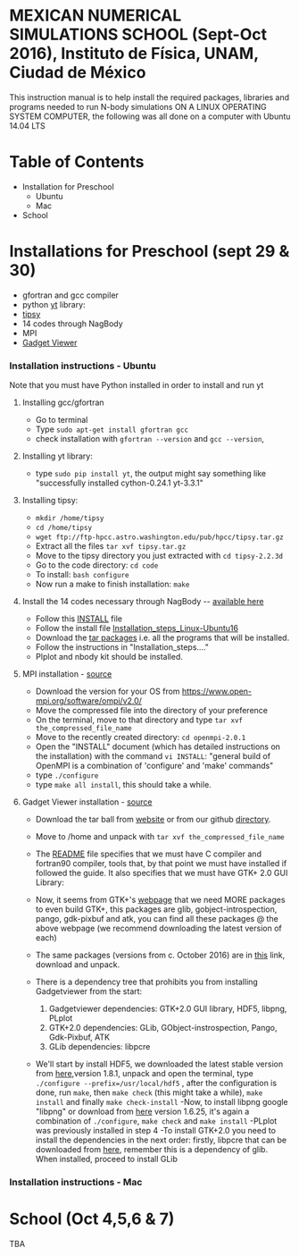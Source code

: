 # MEXICAN NUMERICAL SIMULATIONS SCHOOL (Sept-Oct 2016), Instituto de Física, UNAM, Ciudad de México

This instruction manual is to help install the required packages, libraries and programs needed to run N-body
   simulations ON A LINUX OPERATING SYSTEM COMPUTER, the following was all done on a computer with Ubuntu 14.04 LTS
   
# Table of Contents

  * Installation for Preschool
 	* Ubuntu
 	* Mac
  * School

# Installations for Preschool (sept 29 & 30)

 - gfortran and gcc compiler
 - python [yt]( http://yt-project.org/) library:
 - [tipsy](http://www-hpcc.astro.washington.edu/tools/tipsy/tipsy.html)
 - 14 codes through NagBody 
 - MPI
 - [Gadget Viewer](http://astro.dur.ac.uk/~jch/gadgetviewer/index.html)

### Installation instructions - Ubuntu

Note that you must have Python installed in order to install and run yt

   1. Installing gcc/gfortran
      - Go to terminal
      - Type `sudo apt-get install gfortran gcc`
      - check installation with `gfortran --version` and `gcc --version`, 

   2. Installing yt library:
      - type `sudo pip install yt`, the output might say something like "successfully installed cython-0.24.1 yt-3.3.1"

   3. Installing tipsy:
      - `mkdir /home/tipsy`
      - `cd /home/tipsy`
      - `wget ftp://ftp-hpcc.astro.washington.edu/pub/hpcc/tipsy.tar.gz`
      - Extract all the files 
      		`tar xvf tipsy.tar.gz`
      - Move to the tipsy directory you just extracted with 
      		`cd tipsy-2.2.3d`
      - Go to the code directory:
      	    `cd code`
      - To install: 
      		`bash configure`
      - Now run a make to finish installation: 
      		`make`
      
   4. Install the 14 codes necessary through NagBody -- [available here](https://www.dropbox.com/sh/wvh6vthsv13jia6/AAC3ZyOQNrHDgmdZgVwIM1O9a/Codes?dl=0)
   
      -  Follow this [INSTALL](https://github.com/FavioVazquez/MexicanNumericalSimulationSchool/blob/master/preschool/MarioNagBodyCodes/INSTALL) file
      - Follow the install file [Installation_steps_Linux-Ubuntu16](https://github.com/FavioVazquez/MexicanNumericalSimulationSchool/blob/master/preschool/MarioNagBodyCodes/Installation_steps_Linux-Ubuntu16)
      - Download the [tar packages](https://github.com/FavioVazquez/MexicanNumericalSimulationSchool/tree/master/preschool/MarioNagBodyCodes/zip)  i.e. all the programs that will be installed.
      - Follow the instructions in "Installation_steps...." 
      - Plplot and nbody kit should be installed.

   5. MPI installation - [source](https://www.open-mpi.org/)
   
      - Download the version for your OS from
      		https://www.open-mpi.org/software/ompi/v2.0/
      - Move the compressed file into the directory of your preference
      - On the terminal, move to that directory and type 
      		`tar xvf the_compressed_file_name`
      - Move to the recently created directory: `cd openmpi-2.0.1`
      - Open the "INSTALL" document (which has detailed instructions on the installation) with the command `vi INSTALL`: "general build of OpenMPI is a combination of 'configure' and 'make' commands"
      - type `./configure`
      - type `make all install`, this should take a while.
      
   6. Gadget Viewer installation - [source](http://astro.dur.ac.uk/~jch/gadgetviewer/index.html)
      - Download the tar ball from [website](http://astro.dur.ac.uk/~jch/gadgetviewer/index.html) or from our github [directory](https://github.com/FavioVazquez/MexicanNumericalSimulationSchool/blob/master/preschool/gadgetfileviewer/gadgetviewer-1.0.6.tar.gz).
      - Move to /home and unpack with `tar xvf the_compressed_file_name`
      - The [README](https://github.com/FavioVazquez/MexicanNumericalSimulationSchool/blob/master/preschool/gadgetfileviewer/README) file specifies that we must have C compiler and fortran90 compiler, tools that, by that point we must have installed if followed the guide. It also specifies that we must have GTK+ 2.0 GUI Library:
      - Now, it seems from GTK+'s [webpage](http://www.gtk.org/download/linux.php) that we need MORE packages to even build GTK+, this packages are glib, gobject-introspection, pango, gdk-pixbuf and atk, you can find all these packages @ the above webpage (we recommend downloading the latest version of each)
      - The same packages (versions from c. October 2016) are in [this]() link, download and unpack.
      - There is a dependency tree that prohibits you from installing Gadgetviewer from the start:
         1. Gadgetviewer dependencies: GTK+2.0 GUI library, HDF5, libpng, PLplot
         2. GTK+2.0 dependencies: GLib, GObject-instrospection, Pango, Gdk-Pixbuf, ATK
         3. GLib dependencies: libpcre
         
      - We'll start by install HDF5, we downloaded the latest stable version from [here](https://launchpad.net/ubuntu/xenial/+source/hdf5),version 1.8.1, unpack and open the terminal, type  `./configure --prefix=/usr/local/hdf5` , after the configuration is done, run `make`, then `make check` (this might take a while), `make install` and finally `make check-install`
      -Now, to install libpng google "libpng" or download from [here](https://sourceforge.net/projects/libpng/files/libpng16/1.6.25/libpng-1.6.25.tar.gz/download) version 1.6.25, it's again a combination of `./configure`, `make check` and `make install`
      -PLplot was previously installed in step 4
      -To install GTK+2.0 you need to install the dependencies in the next order: firstly, libpcre that can be downloaded from [here](https://sourceforge.net/projects/pcre/?source=typ_redirect), remember this is a dependency of glib. When installed, proceed to install GLib
      
      
### Installation instructions - Mac





      

      


# School (Oct 4,5,6 & 7)
 TBA
